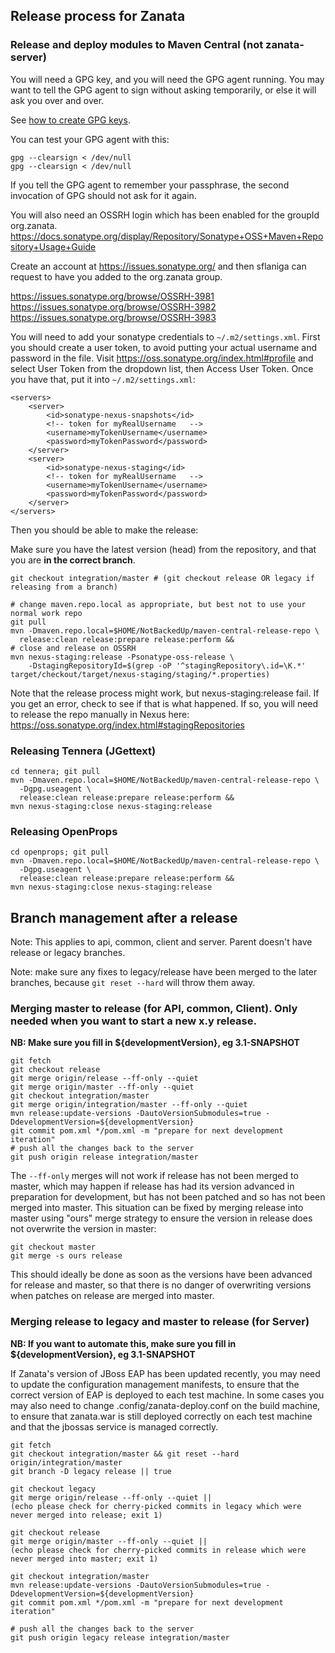 ## Release process for Zanata

### Release and deploy modules to Maven Central (not zanata-server) ###

You will need a GPG key, and you will need the GPG agent running.  You may want to tell the GPG agent to sign without asking temporarily, or else it will ask you over and over.  

See [how to create GPG keys](http://fedoraproject.org/wiki/Creating_GPG_Keys).

You can test your GPG agent with this:

    gpg --clearsign < /dev/null
    gpg --clearsign < /dev/null

If you tell the GPG agent to remember your passphrase, the second invocation of GPG should not ask for it again.

You will also need an OSSRH login which has been enabled for the groupId org.zanata.   https://docs.sonatype.org/display/Repository/Sonatype+OSS+Maven+Repository+Usage+Guide

Create an account at https://issues.sonatype.org/ and then sflaniga can request to have you added to the org.zanata group.

https://issues.sonatype.org/browse/OSSRH-3981
https://issues.sonatype.org/browse/OSSRH-3982
https://issues.sonatype.org/browse/OSSRH-3983


You will need to add your sonatype credentials to `~/.m2/settings.xml`.  First you should create a user token, to avoid putting your actual username and password in the file.  Visit https://oss.sonatype.org/index.html#profile and select User Token from the dropdown list, then Access User Token.  Once you have that, put it into `~/.m2/settings.xml`:

	<servers>
		<server>
			<id>sonatype-nexus-snapshots</id>
			<!-- token for myRealUsername	-->
			<username>myTokenUsername</username>
			<password>myTokenPassword</password>
		</server>
		<server>
			<id>sonatype-nexus-staging</id>
			<!-- token for myRealUsername	-->
			<username>myTokenUsername</username>
			<password>myTokenPassword</password>
		</server>
	</servers>

Then you should be able to make the release:

Make sure you have the latest version (head) from the repository, and that you are **in the correct branch**.  

    git checkout integration/master # (git checkout release OR legacy if releasing from a branch)

    # change maven.repo.local as appropriate, but best not to use your normal work repo 
    git pull
    mvn -Dmaven.repo.local=$HOME/NotBackedUp/maven-central-release-repo \
      release:clean release:prepare release:perform &&
    # close and release on OSSRH
    mvn nexus-staging:release -Psonatype-oss-release \
        -DstagingRepositoryId=$(grep -oP '^stagingRepository\.id=\K.*' target/checkout/target/nexus-staging/staging/*.properties)

Note that the release process might work, but nexus-staging:release fail.  If you get an error, check to see if that is what happened.  If so, you will need to release the repo manually in Nexus here: https://oss.sonatype.org/index.html#stagingRepositories

### Releasing Tennera (JGettext) ###
    cd tennera; git pull
    mvn -Dmaven.repo.local=$HOME/NotBackedUp/maven-central-release-repo \
      -Dgpg.useagent \
      release:clean release:prepare release:perform &&
    mvn nexus-staging:close nexus-staging:release

### Releasing OpenProps ###
    cd openprops; git pull
    mvn -Dmaven.repo.local=$HOME/NotBackedUp/maven-central-release-repo \
      -Dgpg.useagent \
      release:clean release:prepare release:perform &&
    mvn nexus-staging:close nexus-staging:release

## Branch management after a release

Note: This applies to api, common, client and server. Parent doesn't have release or legacy branches.

Note: make sure any fixes to legacy/release have been merged to the later branches, because `git reset --hard` will throw them away.

### Merging master to release (for API, common, Client). Only needed when you want to start a new x.y release.
**NB: Make sure you fill in ${developmentVersion}, eg 3.1-SNAPSHOT**

    git fetch
    git checkout release
    git merge origin/release --ff-only --quiet
    git merge origin/master --ff-only --quiet
    git checkout integration/master
    git merge origin/integration/master --ff-only --quiet
    mvn release:update-versions -DautoVersionSubmodules=true -DdevelopmentVersion=${developmentVersion}
    git commit pom.xml */pom.xml -m "prepare for next development iteration"
    # push all the changes back to the server
    git push origin release integration/master

The `--ff-only` merges will not work if release has not been merged to master, which may happen if release has had its version advanced in preparation for development, but has not been patched and so has not been merged into master. This situation can be fixed by merging release into master using "ours" merge strategy to ensure the version in release does not overwrite the version in master:

    git checkout master
    git merge -s ours release

This should ideally be done as soon as the versions have been advanced for release and master, so that there is no danger of overwriting versions when patches on release are merged into master.

### Merging release to legacy and master to release (for Server)
**NB: If you want to automate this, make sure you fill in ${developmentVersion}, eg 3.1-SNAPSHOT**

If Zanata's version of JBoss EAP has been updated recently, you may need to update the configuration management manifests, to ensure that the correct version of EAP is deployed to each test machine.  In some cases you may also need to change .config/zanata-deploy.conf on the build machine, to ensure that zanata.war is still deployed correctly on each test machine and that the jbossas service is managed correctly.

    git fetch
    git checkout integration/master && git reset --hard origin/integration/master
    git branch -D legacy release || true

    git checkout legacy
    git merge origin/release --ff-only --quiet ||
    (echo please check for cherry-picked commits in legacy which were never merged into release; exit 1)

    git checkout release
    git merge origin/master --ff-only --quiet ||
    (echo please check for cherry-picked commits in release which were never merged into master; exit 1)

    git checkout integration/master
    mvn release:update-versions -DautoVersionSubmodules=true -DdevelopmentVersion=${developmentVersion}
    git commit pom.xml */pom.xml -m "prepare for next development iteration"

    # push all the changes back to the server
    git push origin legacy release integration/master